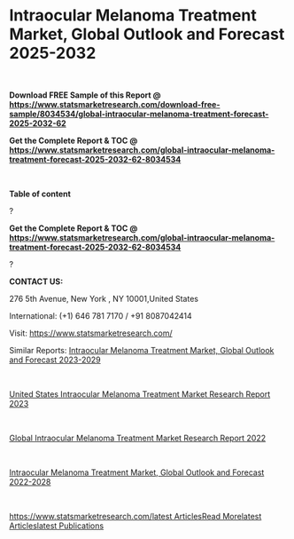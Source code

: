 <h1>Intraocular Melanoma Treatment Market, Global Outlook and Forecast 2025-2032</h1><br/><p><strong>Download FREE Sample of this Report @ <a href="https://www.statsmarketresearch.com/download-free-sample/8034534/global-intraocular-melanoma-treatment-forecast-2025-2032-62">https://www.statsmarketresearch.com/download-free-sample/8034534/global-intraocular-melanoma-treatment-forecast-2025-2032-62</a></strong></p>
 
 
 
 <div><b>Get the Complete Report & TOC @ <a href="https://www.statsmarketresearch.com/global-intraocular-melanoma-treatment-forecast-2025-2032-62-8034534">https://www.statsmarketresearch.com/global-intraocular-melanoma-treatment-forecast-2025-2032-62-8034534</a></b></div>
 
 
 
 <p><br />
 
 <b>Table of content</b></p>
 
 
 
 <p>? </p>
 
 
 
 <div><b>Get the Complete Report & TOC @ <a href="https://www.statsmarketresearch.com/global-intraocular-melanoma-treatment-forecast-2025-2032-62-8034534">https://www.statsmarketresearch.com/global-intraocular-melanoma-treatment-forecast-2025-2032-62-8034534</a></b></div>
 
 
 
 <p>? </p>
 
 
 
 <p><b>CONTACT US:</b><br />
 
 276 5th Avenue, New York , NY 10001,United States<br />
 
 International: (+1) 646 781 7170 / +91 8087042414<br />
 
 Visit: <a href="https://www.statsmarketresearch.com/">https://www.statsmarketresearch.com/</a><br />
 
 Similar Reports: <a href="https://www.statsmarketresearch.com/global-intraocular-melanoma-treatment-forecast-2025-2032-62-8034534">Intraocular Melanoma Treatment Market, Global Outlook and Forecast 2023-2029</a><br />
 
 <br />
 
 <a href="https://www.statsmarketresearch.com/global-intraocular-melanoma-treatment-forecast-2025-2032-62-8034534">United States Intraocular Melanoma Treatment Market Research Report 2023</a><br />
 
 <br />
 
 <a href="https://www.statsmarketresearch.com/global-intraocular-melanoma-treatment-forecast-2025-2032-62-8034534">Global Intraocular Melanoma Treatment Market Research Report 2022</a><br />
 
 <br />
 
 <a href="https://www.statsmarketresearch.com/global-intraocular-melanoma-treatment-forecast-2025-2032-62-8034534">Intraocular Melanoma Treatment Market, Global Outlook and Forecast 2022-2028</a><br />
 
 <br />
 
 <a href="https://gyeongbokgung.com">https://www.statsmarketresearch.com/</a><a href="https://hallyeomaritime.com">latest Articles</a><a href="https://jingwansa.com">Read More</a><a href="https://nguoiviet.jp/">latest Articles</a><a href="https://www.intelmarketresearch.com/">latest Publications</a></p>